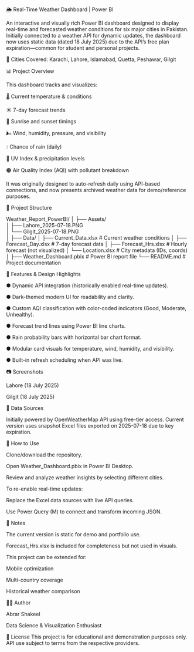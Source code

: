 🌦️ Real-Time Weather Dashboard | Power BI

An interactive and visually rich Power BI dashboard designed to display real-time and forecasted weather conditions for six major cities in Pakistan. Initially connected to a weather API for dynamic updates, the dashboard now uses static data (dated 18 July 2025) due to the API’s free plan expiration—common for student and personal projects.

📍 Cities Covered: Karachi, Lahore, Islamabad, Quetta, Peshawar, Gilgit

📊 Project Overview

This dashboard tracks and visualizes:

🌡️ Current temperature & conditions

☀️ 7-day forecast trends

🌅 Sunrise and sunset timings

🌬️ Wind, humidity, pressure, and visibility

💧 Chance of rain (daily)

🔆 UV Index & precipitation levels

🟠 Air Quality Index (AQI) with pollutant breakdown

It was originally designed to auto-refresh daily using API-based connections, and now presents archived weather data for demo/reference purposes.

📁 Project Structure

Weather_Report_PowerBI/
  │ 
  ├── Assets/  
  │   ├── Lahore_2025-07-18.PNG  
  │   └── Gilgit_2025-07-18.PNG  
  │
  ├── Data/ 
  │   ├── Current_Data.xlsx         # Current weather conditions 
  │   ├── Forecast_Day.xlsx         # 7-day forecast data
  │   ├── Forecast_Hrs.xlsx         # Hourly forecast (not visualized)
  │   └── Location.xlsx             # City metadata (IDs, coords)
  │ 
  ├── Weather_Dashboard.pbix        # Power BI report file 
  └── README.md                     # Project documentation

🧠 Features & Design Highlights

● Dynamic API integration (historically enabled real-time updates).

● Dark-themed modern UI for readability and clarity.

● Custom AQI classification with color-coded indicators (Good, Moderate, Unhealthy).

● Forecast trend lines using Power BI line charts.

● Rain probability bars with horizontal bar chart format.

● Modular card visuals for temperature, wind, humidity, and visibility.

● Built-in refresh scheduling when API was live.

📷 Screenshots

Lahore (18 July 2025)	

Gilgit (18 July 2025)

🔗 Data Sources

Initially powered by OpenWeatherMap API using free-tier access. Current version uses snapshot Excel files exported on 2025-07-18 due to key expiration.

🔧 How to Use

Clone/download the repository.

Open Weather_Dashboard.pbix in Power BI Desktop.

Review and analyze weather insights by selecting different cities.

To re-enable real-time updates:

Replace the Excel data sources with live API queries.

Use Power Query (M) to connect and transform incoming JSON.

📌 Notes

The current version is static for demo and portfolio use.

Forecast_Hrs.xlsx is included for completeness but not used in visuals.

This project can be extended for:

Mobile optimization

Multi-country coverage

Historical weather comparison

👨‍💻 Author

Abrar Shakeel

Data Science & Visualization Enthusiast


📄 License
This project is for educational and demonstration purposes only. API use subject to terms from the respective providers.
